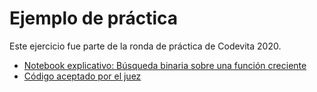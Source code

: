# Ejemplo de práctica 
Este ejercicio fue parte de la ronda de práctica de Codevita 2020.

* [Notebook explicativo: Búsqueda binaria sobre una función creciente](./TVHospital.ipynb)
* [Código aceptado por el juez](./TVHospital.py)